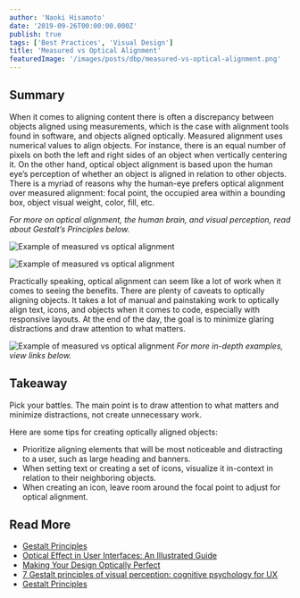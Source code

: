 ```yaml
---
author: 'Naoki Hisamoto'
date: '2019-09-26T00:00:00.000Z'
publish: true
tags: ['Best Practices', 'Visual Design']
title: 'Measured vs Optical Alignment'
featuredImage: '/images/posts/dbp/measured-vs-optical-alignment.png'
---
```


## Summary

When it comes to aligning content there is often a discrepancy between objects aligned using measurements, which is the case with alignment tools found in software, and objects aligned optically. Measured alignment uses numerical values to align objects. For instance, there is an equal number of pixels on both the left and right sides of an object when vertically centering it. On the other hand, optical object alignment is based upon the human eye’s perception of whether an object is aligned in relation to other objects. There is a myriad of reasons why the human-eye prefers optical alignment over measured alignment: focal point, the occupied area within a bounding box, object visual weight, color, fill, etc.

_For more on optical alignment, the human brain, and visual perception, read about Gestalt’s Principles below._

![Example of measured vs optical alignment](/images/posts/dbp/measured-vs-optical-alignment-example-1.png)

![Example of measured vs optical alignment](/images/posts/dbp/measured-vs-optical-alignment-example-2.png)

Practically speaking, optical alignment can seem like a lot of work when it comes to seeing the benefits. There are plenty of caveats to optically aligning objects. It takes a lot of manual and painstaking work to optically align text, icons, and objects when it comes to code, especially with responsive layouts. At the end of the day, the goal is to minimize glaring distractions and draw attention to what matters.

![Example of measured vs optical alignment](/images/posts/dbp/measured-vs-optical-alignment-example-3.png)
_For more in-depth examples, view links below._

## Takeaway 

Pick your battles. The main point is to draw attention to what matters and minimize distractions, not create unnecessary work.

Here are some tips for creating optically aligned objects:

-   Prioritize aligning elements that will be most noticeable and distracting to a user, such as large heading and banners.
-   When setting text or creating a set of icons, visualize it in-context in relation to their neighboring objects.
-   When creating an icon, leave room around the focal point to adjust for optical alignment.

## Read More

-   [Gestalt Principles](/articles/best-practices/gestalt-principles/)
-   [Optical Effect in User Interfaces: An Illustrated Guide](https://medium.muz.li/optical-effects-9fca82b4cd9a)
-   [Making Your Design Optically Perfect](https://rafaltomal.com/optically-perfect/)
-   [7 Gestalt principles of visual perception: cognitive psychology for UX](https://www.usertesting.com/blog/gestalt-principles/)
-   [Gestalt Principles](https://liferay.design/articles/2019/gestalt-principles/)
